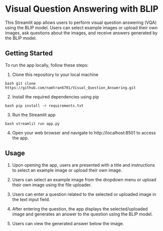 # Visual Question Answering with BLIP

This Streamlit app allows users to perform visual question answering (VQA) using the BLIP model. Users can select example images or upload their own images, ask questions about the images, and receive answers generated by the BLIP model.

## Getting Started
To run the app locally, follow these steps:

1. Clone this repository to your local machine

``bash
git clone https://github.com/namtran6701/Visual_Question_Answering.git
``

2. Install the required dependencies using pip

``bash
pip install -r requirements.txt
``

3. Run the Streamlit app

``bash
streamlit run app.py
``

4. Open your web browser and navigate to http://localhost:8501 to access the app.

## Usage

1. Upon opening the app, users are presented with a title and instructions to select an example image or upload their own image.

2. Users can select an example image from the dropdown menu or upload their own image using the file uploader.

3. Users can enter a question related to the selected or uploaded image in the text input field.

4. After entering the question, the app displays the selected/uploaded image and generates an answer to the question using the BLIP model.

5. Users can view the generated answer below the image.

